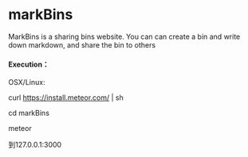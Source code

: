 # markBins
MarkBins is a sharing bins website. You can can create a bin and write down markdown, and share the bin to others

#### Execution：

OSX/Linux:

curl https://install.meteor.com/ | sh

cd markBins

meteor

到127.0.0.1:3000
